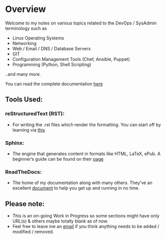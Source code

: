 <h1> Overview </h1>

Welcome to my notes on various topics related to the DevOps / SysAdmin terminology such as

- Linux Operating Systems
- Networking
- Web / Email / DNS / Database Servers
- GIT
- Configuration Management Tools (Chef, Ansible, Puppet)
- Programming (Python, Shell Scripting)

..and many more.

You can read the complete documentation [here](https://devops-notes.readthedocs.io)

<h2> Tools Used: </h2>
<h3> reStructuredText (RST): </h3>

- For writing the .rst files which render the formatting. You can start off by learning via [this](https://thomas-cokelaer.info/tutorials/sphinx/rest_syntax.html)

<h3> Sphinx: </h3> 

- The engine that generates content in formats like HTML, LaTeX, ePub. A beginner’s guide can be found on their [page](http://www.sphinx-doc.org/en/master/index.html)

<h3> ReadTheDocs: </h3> 

- The home of my documentation along with many others. They’ve an excellent [document](http://docs.readthedocs.io/en/latest/getting_started.html) to help you get up and running in no time.

<h2> Please note: </h2>

- This is an on-going Work in Progress so some sections might have only URL(s) & others maybe totally blank as of now.
- Feel free to leave me an [email](vinay.hegde30@gmail.com) if you think anything needs to be added / modified / removed.
